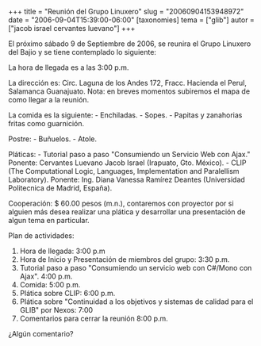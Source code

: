 +++
title = "Reunión del Grupo Linuxero"
slug = "20060904153948972"
date = "2006-09-04T15:39:00-06:00"
[taxonomies]
tema = ["glib"]
autor = ["jacob israel cervantes luevano"]
+++

El próximo sábado 9 de Septiembre de 2006, se reunira el Grupo Linuxero
del Bajio y se tiene contemplado lo siguiente:

La hora de llegada es a las 3:00 p.m.

La dirección es: Circ. Laguna de los Andes 172, Fracc. Hacienda el
Perul, Salamanca Guanajuato. Nota: en breves momentos subiremos el mapa
de como llegar a la reunión.

<!-- more -->
La comida es la siguiente: - Enchiladas. - Sopes. - Papitas y zanahorias
fritas como guarnición.

Postre: - Buñuelos. - Atole.

Pláticas: - Tutorial paso a paso "Consumiendo un Servicio Web con Ajax."
Ponente: Cervantes Luevano Jacob Israel (Irapuato, Gto. México). - CLIP
(The Computational Logic, Languages, Implementation and Paralellism
Laboratory). Ponente: Ing. Diana Vanessa Ramírez Deantes (Universidad
Politecnica de Madrid, España).

Cooperación: $ 60.00 pesos (m.n.), contaremos con proyector por si
alguien más desea realizar una plática y desarrollar una presentación de
algun tema en particular.

Plan de actividades:

1. Hora de llegada: 3:00 p.m
2. Hora de Inicio y Presentación de miembros del grupo: 3:30 p.m.
3. Tutorial paso a paso "Consumiendo un servicio web con C#/Mono con
    Ajax". 4:00 p.m.
4. Comida: 5:00 p.m.
5. Plática sobre CLIP: 6:00 p.m.
6. Plática sobre "Continuidad a los objetivos y sistemas de calidad
    para el GLIB" por Nexos: 7:00
7. Comentarios para cerrar la reunión 8:00 p.m.

¿Algún comentario?
